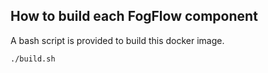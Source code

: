 ## How to build each FogFlow component

A bash script is provided to build this docker image. 

```console
./build.sh
```
